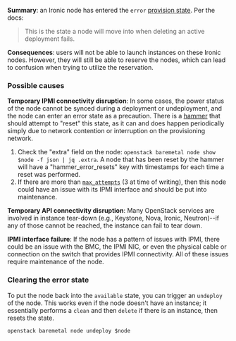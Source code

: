 **Summary**: an Ironic node has entered the `error` [provision state](https://docs.openstack.org/ironic/latest/contributor/states.html). Per the docs:

> This is the state a node will move into when deleting an active deployment fails.

**Consequences**: users will not be able to launch instances on these Ironic nodes. However, they will still be able to reserve the nodes, which can lead to confusion when trying to utilize the reservation.

### Possible causes

**Temporary IPMI connectivity disruption**: In some cases, the power status of the node cannot be synced during a deployment or undeployment, and the node can enter an error state as a precaution. There is a [hammer](https://github.com/ChameleonCloud/hammers/blob/master/hammers/scripts/ironic_error_resetter.py) that should attempt to "reset" this state, as it can and does happen periodically simply due to network contention or interruption on the provisioning network.

1. Check the "extra" field on the node: `openstack baremetal node show $node -f json | jq .extra`. A node that has been reset by the hammer will have a "hammer_error_resets" key with timestamps for each time a reset was performed.
1. If there are more than [`max_attempts`](https://github.com/ChameleonCloud/hammers/blob/master/hammers/scripts/ironic_error_resetter.py#L146) (3 at time of writing), then this node could have an issue with its IPMI interface and should be put into maintenance.

**Temporary API connectivity disruption**: Many OpenStack services are involved in instance tear-down (e.g., Keystone, Nova, Ironic, Neutron)--if any of those cannot be reached, the instance can fail to tear down.

**IPMI interface failure**: If the node has a pattern of issues with IPMI, there could be an issue with the BMC, the IPMI NIC, or even the physical cable or connection on the switch that provides IPMI connectivity. All of these issues require maintenance of the node.

### Clearing the error state

To put the node back into the `available` state, you can trigger an `undeploy` of the node. This works even if the node doesn't have an instance; it essentially performs a `clean` and then `delete` if there is an instance, then resets the state.

```shell
openstack baremetal node undeploy $node
```